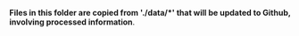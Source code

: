 **Files in this folder are copied from './data/\*' that will be updated to Github, involving processed information**.
